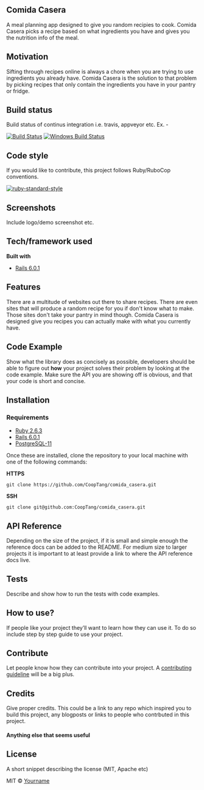 ## Comida Casera
A meal planning app designed to give you random recipies to cook. Comida Casera picks a recipe based on what ingredients you have and gives you the nutrition info of the meal.

## Motivation
Sifting through recipes online is always a chore when you are trying to use ingredients you already have. Comida Casera is the solution to that problem by picking recipes that only contain the ingredients you have in your pantry or fridge.

## Build status
Build status of continus integration i.e. travis, appveyor etc. Ex. - 

[![Build Status](https://travis-ci.org/akashnimare/foco.svg?branch=master)](https://travis-ci.org/akashnimare/foco)
[![Windows Build Status](https://ci.appveyor.com/api/projects/status/github/akashnimare/foco?branch=master&svg=true)](https://ci.appveyor.com/project/akashnimare/foco/branch/master)

## Code style
If you would like to contribute, this project follows Ruby/RuboCop conventions.

[![ruby-standard-style](https://img.shields.io/badge/code%20style-standard-brightgreen.svg?style=flat)](https://github.com/rubocop-hq/ruby-style-guide)
 
## Screenshots
Include logo/demo screenshot etc.

## Tech/framework used
<b>Built with</b>
- [Rails 6.0.1](https://rubyonrails.org/)

## Features
There are a multitude of websites out there to share recipes. There are even sites that will produce a random recipe for you if don't know what to make. Those sites don't take your pantry in mind though. Comida Casera is designed give you recipes you can actually make with what you currently have.

## Code Example
Show what the library does as concisely as possible, developers should be able to figure out **how** your project solves their problem by looking at the code example. Make sure the API you are showing off is obvious, and that your code is short and concise.

## Installation
### Requirements
- [Ruby 2.6.3](https://github.com/ruby/ruby)
- [Rails 6.0.1](https://rubyonrails.org/)
- [PostgreSQL-11](https://www.postgresql.org/)

Once these are installed, clone the repository to your local machine with one of the following commands:

**HTTPS**

`git clone https://github.com/CoopTang/comida_casera.git`

**SSH**

`git clone git@github.com:CoopTang/comida_casera.git`

## API Reference

Depending on the size of the project, if it is small and simple enough the reference docs can be added to the README. For medium size to larger projects it is important to at least provide a link to where the API reference docs live.

## Tests
Describe and show how to run the tests with code examples.

## How to use?
If people like your project they’ll want to learn how they can use it. To do so include step by step guide to use your project.

## Contribute

Let people know how they can contribute into your project. A [contributing guideline](https://github.com/zulip/zulip-electron/blob/master/CONTRIBUTING.md) will be a big plus.

## Credits
Give proper credits. This could be a link to any repo which inspired you to build this project, any blogposts or links to people who contrbuted in this project. 

#### Anything else that seems useful

## License
A short snippet describing the license (MIT, Apache etc)

MIT © [Yourname]()